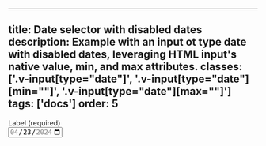 <!--
 *              Copyright (c) 2025 Visa, Inc.
 *
 * Licensed under the Apache License, Version 2.0 (the "License");
 * you may not use this file except in compliance with the License.
 * You may obtain a copy of the License at
 *
 *         http://www.apache.org/licenses/LICENSE-2.0
 *
 * Unless required by applicable law or agreed to in writing, software
 * distributed under the License is distributed on an "AS IS" BASIS,
 * WITHOUT WARRANTIES OR CONDITIONS OF ANY KIND, either express or implied.
 * See the License for the specific language governing permissions and
 * limitations under the License.
 *
 -->
---
title: Date selector with disabled dates
description: Example with an input ot type date with disabled dates, leveraging HTML input's native value, min, and max attributes.
classes: ['.v-input[type="date"]', '.v-input[type="date"][min=""]', '.v-input[type="date"][max=""]']
tags: ['docs']
order: 5
---

<div class="v-flex v-flex-col v-gap-4">
  <label class="v-label" for="input-test-default">
    Label (required)
  </label>
  <div class="v-input-container v-surface v-flex-row">
    <input class="v-input" id="input-test-default" name="text-input-default" type="date" value="2024-04-23" min="2024-04-11" max="2024-04-30" />
  </div>
</div>
